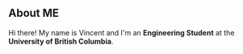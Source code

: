 ##  About ME

 Hi there! My name is Vincent and I'm an **Engineering Student** at the **University of British Columbia**.
